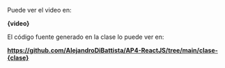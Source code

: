 Puede ver el video en:

<b>{video}</b>

El código fuente generado en la clase lo puede ver en: 

<b>https://github.com/AlejandroDiBattista/AP4-ReactJS/tree/main/clase-{clase}</b>